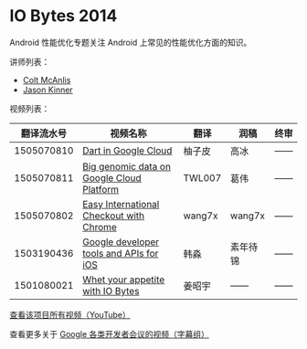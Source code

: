 # IO Bytes 2014

Android 性能优化专题关注 Android 上常见的性能优化方面的知识。

讲师列表：

*   [Colt McAnlis](https://plus.google.com/+ColtMcAnlis )
*   [Jason Kinner](https://plus.google.com/+JasonKinner)
 
视频列表：

| 翻译流水号 | 视频名称 | 翻译 | 润稿 | 终审 |
| -- | -- | -- | -- | -- |
| 1505070810 | [Dart in Google Cloud](https://pub.gfansub.com/Conference/065-IO-Bytes-2014/1505070810-dart-in-google-cloud.html)  | 柚子皮 | 高冰 | —— |
| 1505070811 | [Big genomic data on Google Cloud Platform](https://pub.gfansub.com/Conference/065-IO-Bytes-2014/1505070811-big-genomic-data-on-google-cloud-platform.html)  | TWL007 | 葛伟 | —— |
| 1505070802 | [Easy International Checkout with Chrome](https://pub.gfansub.com/Conference/065-IO-Bytes-2014/1505070802-easy-international-checkout-with-chrome.html)  | wang7x | wang7x | —— |
| 1503190436 | [Google developer tools and APIs for iOS](https://pub.gfansub.com/Conference/065-IO-Bytes-2014/1503190436-google-developer-tools-and-apis-for-ios.html)  | 韩淼 | 素年待锦 | —— |
| 1501080021 | [Whet your appetite with IO Bytes](https://pub.gfansub.com/Conference/065-IO-Bytes-2014/1501080021-whet-your-appetite-with-io-bytes.html)  | 姜昭宇 | —— | —— |

[查看该项目所有视频（YouTube）](https://www.youtube.com/playlist?list=PLOU2XLYxmsIIwGK7v7jg3gQvIAWJzdat_)

查看更多关于 [Google 各类开发者会议的视频（字幕组）](https://pub.gfansub.com/Conference/index.html)